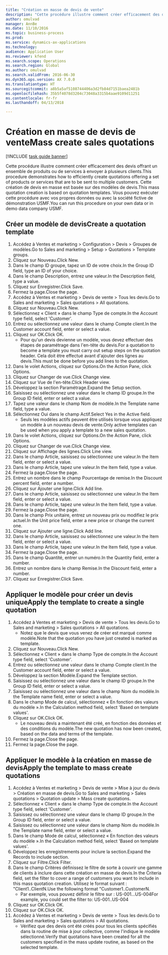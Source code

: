 ```yaml
--- 
title: "Création en masse de devis de vente"
description: "Cette procédure illustre comment créer efficacement des devis offrant un ensemble de produits ou de services à envoyer à plusieurs clients."
author: omulvad
manager: AnnBe
ms.date: 11/10/2016
ms.topic: business-process
ms.prod: 
ms.service: dynamics-ax-applications
ms.technology: 
audience: Application User
ms.reviewer: kfend
ms.search.scope: Operations
ms.search.region: Global
ms.author: omulvad
ms.search.validFrom: 2016-06-30
ms.dyn365.ops.version: AX 7.0.0
ms.translationtype: HT
ms.sourcegitcommit: a8b5a5af5108744406a3d2fb84d7151baea2481b
ms.openlocfilehash: 35b5f4078d3204c73048a3315b4aae9109d11251
ms.contentlocale: fr-fr
ms.lasthandoff: 04/13/2018

---
```

# <a name="mass-create-sales-quotations"></a><span data-ttu-id="eeac9-103">Création en masse de devis de vente</span><span class="sxs-lookup"><span data-stu-id="eeac9-103">Mass create sales quotations</span></span>

[!INCLUDE [task guide banner](../../includes/task-guide-banner.md)]

<span data-ttu-id="eeac9-104">Cette procédure illustre comment créer efficacement des devis offrant un ensemble de produits ou de services à envoyer à plusieurs clients.</span><span class="sxs-lookup"><span data-stu-id="eeac9-104">This procedure demonstrates how to efficiently create quotations offering a set of products or services that are to be sent to multiple customers.</span></span> <span data-ttu-id="eeac9-105">Cette création de devis en masse est basée sur des modèles de devis.</span><span class="sxs-lookup"><span data-stu-id="eeac9-105">This mass quotation creation is based on quotation templates.</span></span> <span data-ttu-id="eeac9-106">Vous pouvez exécuter cette procédure avec vos propres données ou avec la société fictive de démonstration USMF.</span><span class="sxs-lookup"><span data-stu-id="eeac9-106">You can run this procedure on your own data or in demo data company USMF.</span></span>


## <a name="create-a-quotation-template"></a><span data-ttu-id="eeac9-107">Créer un modèle de devis</span><span class="sxs-lookup"><span data-stu-id="eeac9-107">Create a quotation template</span></span>
1. <span data-ttu-id="eeac9-108">Accédez à Ventes et marketing > Configuration > Devis > Groupes de modèles.</span><span class="sxs-lookup"><span data-stu-id="eeac9-108">Go to Sales and marketing > Setup > Quotations > Template groups.</span></span>
2. <span data-ttu-id="eeac9-109">Cliquez sur Nouveau.</span><span class="sxs-lookup"><span data-stu-id="eeac9-109">Click New.</span></span>
3. <span data-ttu-id="eeac9-110">Dans le champ ID groupe, tapez un ID de votre choix.</span><span class="sxs-lookup"><span data-stu-id="eeac9-110">In the Group ID field, type an ID of your choice.</span></span>
4. <span data-ttu-id="eeac9-111">Dans le champ Description, entrez une valeur.</span><span class="sxs-lookup"><span data-stu-id="eeac9-111">In the Description field, type a value.</span></span>
5. <span data-ttu-id="eeac9-112">Cliquez sur Enregistrer.</span><span class="sxs-lookup"><span data-stu-id="eeac9-112">Click Save.</span></span>
6. <span data-ttu-id="eeac9-113">Fermez la page.</span><span class="sxs-lookup"><span data-stu-id="eeac9-113">Close the page.</span></span>
7. <span data-ttu-id="eeac9-114">Accédez à Ventes et marketing > Devis de vente > Tous les devis.</span><span class="sxs-lookup"><span data-stu-id="eeac9-114">Go to Sales and marketing > Sales quotations > All quotations.</span></span>
8. <span data-ttu-id="eeac9-115">Cliquez sur Nouveau.</span><span class="sxs-lookup"><span data-stu-id="eeac9-115">Click New.</span></span>
9. <span data-ttu-id="eeac9-116">Sélectionnez « Client » dans le champ Type de compte.</span><span class="sxs-lookup"><span data-stu-id="eeac9-116">In the Account type field, select 'Customer'.</span></span>
10. <span data-ttu-id="eeac9-117">Entrez ou sélectionnez une valeur dans le champ Compte client.</span><span class="sxs-lookup"><span data-stu-id="eeac9-117">In the Customer account field, enter or select a value.</span></span>
11. <span data-ttu-id="eeac9-118">Cliquez sur OK.</span><span class="sxs-lookup"><span data-stu-id="eeac9-118">Click OK.</span></span>
    * <span data-ttu-id="eeac9-119">Pour qu'un devis devienne un modèle, vous devez effectuer des étapes de paramétrage dans l'en-tête du devis.</span><span class="sxs-lookup"><span data-stu-id="eeac9-119">For a quotation to become a template you must carry out  setup steps on the quotation header.</span></span> <span data-ttu-id="eeac9-120">Cela doit être effectué avant d'ajouter des lignes au devis.</span><span class="sxs-lookup"><span data-stu-id="eeac9-120">This must be done before you add lines to the quotation.</span></span>   
12. <span data-ttu-id="eeac9-121">Dans le volet Actions, cliquez sur Options.</span><span class="sxs-lookup"><span data-stu-id="eeac9-121">On the Action Pane, click Options.</span></span>
13. <span data-ttu-id="eeac9-122">Cliquez sur Changer de vue.</span><span class="sxs-lookup"><span data-stu-id="eeac9-122">Click Change view.</span></span>
14. <span data-ttu-id="eeac9-123">Cliquez sur Vue de l'en-tête.</span><span class="sxs-lookup"><span data-stu-id="eeac9-123">Click Header view.</span></span>
15. <span data-ttu-id="eeac9-124">Développez la section Paramétrage.</span><span class="sxs-lookup"><span data-stu-id="eeac9-124">Expand the Setup section.</span></span>
16. <span data-ttu-id="eeac9-125">Saisissez ou sélectionnez une valeur dans le champ ID groupe.</span><span class="sxs-lookup"><span data-stu-id="eeac9-125">In the Group ID field, enter or select a value.</span></span>
17. <span data-ttu-id="eeac9-126">Tapez une valeur dans le champ Nom de modèle.</span><span class="sxs-lookup"><span data-stu-id="eeac9-126">In the Template name field, type a value.</span></span>
18. <span data-ttu-id="eeac9-127">Sélectionnez Oui dans le champ Actif.</span><span class="sxs-lookup"><span data-stu-id="eeac9-127">Select Yes in the Active field.</span></span>
    * <span data-ttu-id="eeac9-128">Seuls les modèles actifs peuvent être utilisés lorsque vous appliquez un modèle à un nouveau devis de vente.</span><span class="sxs-lookup"><span data-stu-id="eeac9-128">Only active templates can be used when you apply a template to a new sales quotation.</span></span>  
19. <span data-ttu-id="eeac9-129">Dans le volet Actions, cliquez sur Options.</span><span class="sxs-lookup"><span data-stu-id="eeac9-129">On the Action Pane, click Options.</span></span>
20. <span data-ttu-id="eeac9-130">Cliquez sur Changer de vue.</span><span class="sxs-lookup"><span data-stu-id="eeac9-130">Click Change view.</span></span>
21. <span data-ttu-id="eeac9-131">Cliquez sur Affichage des lignes.</span><span class="sxs-lookup"><span data-stu-id="eeac9-131">Click Line view.</span></span>
22. <span data-ttu-id="eeac9-132">Dans le champ Article, saisissez ou sélectionnez une valeur.</span><span class="sxs-lookup"><span data-stu-id="eeac9-132">In the Item field, enter or select a value.</span></span>
23. <span data-ttu-id="eeac9-133">Dans le champ Article, tapez une valeur.</span><span class="sxs-lookup"><span data-stu-id="eeac9-133">In the Item field, type a value.</span></span>
24. <span data-ttu-id="eeac9-134">Fermez la page.</span><span class="sxs-lookup"><span data-stu-id="eeac9-134">Close the page.</span></span>
25. <span data-ttu-id="eeac9-135">Entrez un nombre dans le champ Pourcentage de remise.</span><span class="sxs-lookup"><span data-stu-id="eeac9-135">In the Discount percent field, enter a number.</span></span>
26. <span data-ttu-id="eeac9-136">Cliquez sur Ajouter une ligne.</span><span class="sxs-lookup"><span data-stu-id="eeac9-136">Click Add line.</span></span>
27. <span data-ttu-id="eeac9-137">Dans le champ Article, saisissez ou sélectionnez une valeur.</span><span class="sxs-lookup"><span data-stu-id="eeac9-137">In the Item field, enter or select a value.</span></span>
28. <span data-ttu-id="eeac9-138">Dans le champ Article, tapez une valeur.</span><span class="sxs-lookup"><span data-stu-id="eeac9-138">In the Item field, type a value.</span></span>
29. <span data-ttu-id="eeac9-139">Fermez la page.</span><span class="sxs-lookup"><span data-stu-id="eeac9-139">Close the page.</span></span>
30. <span data-ttu-id="eeac9-140">Dans le champ Prix unitaire, entrez un nouveau prix ou modifiez le prix actuel.</span><span class="sxs-lookup"><span data-stu-id="eeac9-140">In the Unit price field, enter a new price or change the current one.</span></span>
31. <span data-ttu-id="eeac9-141">Cliquez sur Ajouter une ligne.</span><span class="sxs-lookup"><span data-stu-id="eeac9-141">Click Add line.</span></span>
32. <span data-ttu-id="eeac9-142">Dans le champ Article, saisissez ou sélectionnez une valeur.</span><span class="sxs-lookup"><span data-stu-id="eeac9-142">In the Item field, enter or select a value.</span></span>
33. <span data-ttu-id="eeac9-143">Dans le champ Article, tapez une valeur.</span><span class="sxs-lookup"><span data-stu-id="eeac9-143">In the Item field, type a value.</span></span>
34. <span data-ttu-id="eeac9-144">Fermez la page.</span><span class="sxs-lookup"><span data-stu-id="eeac9-144">Close the page.</span></span>
35. <span data-ttu-id="eeac9-145">Dans le champ Quantité, entrer un numéro.</span><span class="sxs-lookup"><span data-stu-id="eeac9-145">In the Quantity field, enter a number.</span></span>
36. <span data-ttu-id="eeac9-146">Entrez un nombre dans le champ Remise.</span><span class="sxs-lookup"><span data-stu-id="eeac9-146">In the Discount field, enter a number.</span></span>
37. <span data-ttu-id="eeac9-147">Cliquez sur Enregistrer.</span><span class="sxs-lookup"><span data-stu-id="eeac9-147">Click Save.</span></span>

## <a name="apply-the-template-to-create-a-single-quotation"></a><span data-ttu-id="eeac9-148">Appliquer le modèle pour créer un devis unique</span><span class="sxs-lookup"><span data-stu-id="eeac9-148">Apply the template to create a single quotation</span></span>
1. <span data-ttu-id="eeac9-149">Accédez à Ventes et marketing > Devis de vente > Tous les devis.</span><span class="sxs-lookup"><span data-stu-id="eeac9-149">Go to Sales and marketing > Sales quotations > All quotations.</span></span>
    * <span data-ttu-id="eeac9-150">Notez que le devis que vous venez de créer est marqué comme modèle.</span><span class="sxs-lookup"><span data-stu-id="eeac9-150">Note that the quotation you have just created is marked as template.</span></span>  
2. <span data-ttu-id="eeac9-151">Cliquez sur Nouveau.</span><span class="sxs-lookup"><span data-stu-id="eeac9-151">Click New.</span></span>
3. <span data-ttu-id="eeac9-152">Sélectionnez « Client » dans le champ Type de compte.</span><span class="sxs-lookup"><span data-stu-id="eeac9-152">In the Account type field, select 'Customer'.</span></span>
4. <span data-ttu-id="eeac9-153">Entrez ou sélectionnez une valeur dans le champ Compte client.</span><span class="sxs-lookup"><span data-stu-id="eeac9-153">In the Customer account field, enter or select a value.</span></span>
5. <span data-ttu-id="eeac9-154">Développez la section Modèle.</span><span class="sxs-lookup"><span data-stu-id="eeac9-154">Expand the Template section.</span></span>
6. <span data-ttu-id="eeac9-155">Saisissez ou sélectionnez une valeur dans le champ ID groupe.</span><span class="sxs-lookup"><span data-stu-id="eeac9-155">In the Group ID field, enter or select a value.</span></span>
7. <span data-ttu-id="eeac9-156">Saisissez ou sélectionnez une valeur dans le champ Nom du modèle.</span><span class="sxs-lookup"><span data-stu-id="eeac9-156">In the Template name field, enter or select a value.</span></span>
8. <span data-ttu-id="eeac9-157">Dans le champ Mode de calcul, sélectionnez « En fonction des valeurs du modèle ».</span><span class="sxs-lookup"><span data-stu-id="eeac9-157">In the Calculation method field, select 'Based on template values'.</span></span>
9. <span data-ttu-id="eeac9-158">Cliquez sur OK.</span><span class="sxs-lookup"><span data-stu-id="eeac9-158">Click OK.</span></span>
    * <span data-ttu-id="eeac9-159">Le nouveau devis a maintenant été créé, en fonction des données et des conditions du modèle.</span><span class="sxs-lookup"><span data-stu-id="eeac9-159">The new quotation has now been created, based on the data and terms of the template.</span></span>  
10. <span data-ttu-id="eeac9-160">Fermez la page.</span><span class="sxs-lookup"><span data-stu-id="eeac9-160">Close the page.</span></span>
11. <span data-ttu-id="eeac9-161">Fermez la page.</span><span class="sxs-lookup"><span data-stu-id="eeac9-161">Close the page.</span></span>

## <a name="apply-the-template-to-mass-create-quotations"></a><span data-ttu-id="eeac9-162">Appliquer le modèle à la création en masse de devis</span><span class="sxs-lookup"><span data-stu-id="eeac9-162">Apply the template to mass create quotations</span></span>
1. <span data-ttu-id="eeac9-163">Accédez à Ventes et marketing > Devis de vente > Mise à jour du devis > Création en masse de devis.</span><span class="sxs-lookup"><span data-stu-id="eeac9-163">Go to Sales and marketing > Sales quotations > Quotation update > Mass create quotations.</span></span>
2. <span data-ttu-id="eeac9-164">Sélectionnez « Client » dans le champ Type de compte.</span><span class="sxs-lookup"><span data-stu-id="eeac9-164">In the Account type field, select 'Customer'.</span></span>
3. <span data-ttu-id="eeac9-165">Saisissez ou sélectionnez une valeur dans le champ ID groupe.</span><span class="sxs-lookup"><span data-stu-id="eeac9-165">In the Group ID field, enter or select a value.</span></span>
4. <span data-ttu-id="eeac9-166">Saisissez ou sélectionnez une valeur dans le champ Nom du modèle.</span><span class="sxs-lookup"><span data-stu-id="eeac9-166">In the Template name field, enter or select a value.</span></span>
5. <span data-ttu-id="eeac9-167">Dans le champ Mode de calcul, sélectionnez « En fonction des valeurs du modèle ».</span><span class="sxs-lookup"><span data-stu-id="eeac9-167">In the Calculation method field, select 'Based on template values'.</span></span>
6. <span data-ttu-id="eeac9-168">Développez les enregistrements pour inclure la section.</span><span class="sxs-lookup"><span data-stu-id="eeac9-168">Expand the Records to include section.</span></span>
7. <span data-ttu-id="eeac9-169">Cliquez sur Filtre.</span><span class="sxs-lookup"><span data-stu-id="eeac9-169">Click Filter.</span></span>
8. <span data-ttu-id="eeac9-170">Dans le champ Critères définissez le filtre de sorte à couvrir une gamme de clients à inclure dans cette création en masse de devis.</span><span class="sxs-lookup"><span data-stu-id="eeac9-170">In the Criteria field, set the filter to cover a range of customers you want to include in this mass quotation creation.</span></span> <span data-ttu-id="eeac9-171">Utilisez le format suivant : "Client1..ClientN.</span><span class="sxs-lookup"><span data-stu-id="eeac9-171">Use the following format "Customer1..CustomerN.</span></span>
    * <span data-ttu-id="eeac9-172">Par exemple, vous pouvez définir le filtre sur : US-001...US-004</span><span class="sxs-lookup"><span data-stu-id="eeac9-172">For example, you could set the filter to: US-001..US-004</span></span>  
9. <span data-ttu-id="eeac9-173">Cliquez sur OK.</span><span class="sxs-lookup"><span data-stu-id="eeac9-173">Click OK.</span></span>
10. <span data-ttu-id="eeac9-174">Cliquez sur OK.</span><span class="sxs-lookup"><span data-stu-id="eeac9-174">Click OK.</span></span>
11. <span data-ttu-id="eeac9-175">Accédez à Ventes et marketing > Devis de vente > Tous les devis.</span><span class="sxs-lookup"><span data-stu-id="eeac9-175">Go to Sales and marketing > Sales quotations > All quotations.</span></span>
    * <span data-ttu-id="eeac9-176">Vérifiez que des devis ont été créés pour tous les clients spécifiés dans la routine de mise à jour collective, comme l'indique le modèle sélectionné.</span><span class="sxs-lookup"><span data-stu-id="eeac9-176">Verify that quotations have been created for all the customers specified in the mass update routine, as based on the selected template.</span></span>  


